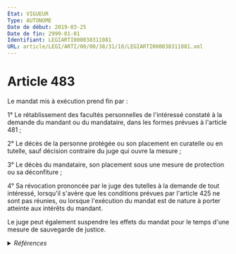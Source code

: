 ```yaml
---
État: VIGUEUR
Type: AUTONOME
Date de début: 2019-03-25
Date de fin: 2999-01-01
Identifiant: LEGIARTI000038311081
URL: article/LEGI/ARTI/00/00/38/31/10/LEGIARTI000038311081.xml
---
```


<h1>Article 483</h1>

Le mandat mis à exécution prend fin par :<br />

1° Le rétablissement des facultés personnelles de l'intéressé constaté à la
demande du mandant ou du mandataire, dans les formes prévues à l'article 481
;<br />

2° Le décès de la personne protégée ou son placement en curatelle ou en tutelle,
sauf décision contraire du juge qui ouvre la mesure ;<br />

3° Le décès du mandataire, son placement sous une mesure de protection ou sa
déconfiture ;<br />

4° Sa révocation prononcée par le juge des tutelles à la demande de tout
intéressé, lorsqu'il s'avère que les conditions prévues par l'article 425 ne
sont pas réunies, ou lorsque l'exécution du mandat est de nature à porter
atteinte aux intérêts du mandant.<br />

Le juge peut également suspendre les effets du mandat pour le temps d'une mesure
de sauvegarde de justice.


<details>
  <summary><em>Références</em></summary>

  <h2>Articles faisant référence à l'article</h2>
  
  <ul>
    <li>
      <a href="https://legal.tricoteuses.fr//redirection/LEGIARTI000006427864?vers=git&vers=legifrance">Code civil - article 481 AUTONOME MODIFIE, en vigueur du 2009-01-01 au 2020-01-01</a> CITATION cible
    </li>
    <li>
      <a href="https://legal.tricoteuses.fr//redirection/LEGIARTI000038262616?vers=git&vers=legifrance">LOI n° 2019-222 du 23 mars 2019 de programmation 2018-2022 et de réforme pour la justice - article 29 ENTIEREMENT_MODIF</a> MODIFIE source
    </li>
    <li>
      <a href="https://legal.tricoteuses.fr//redirection/LEGIARTI000039367163?vers=git&vers=legifrance">Code civil - article 481 AUTONOME VIGUEUR, en vigueur depuis le 2020-01-01</a> CITATION cible
    </li>
    <li>
      <a href="https://legal.tricoteuses.fr//redirection/LEGIARTI000006427435?vers=git&vers=legifrance">Code civil - article 425 AUTONOME VIGUEUR, en vigueur depuis le 2009-01-01</a> CITATION cible
    </li>
    <li>
      <a href="https://legal.tricoteuses.fr//redirection/LEGIARTI000006427434?vers=git&vers=legifrance">Code civil - article 425 AUTONOME MODIFIE, en vigueur du 1965-06-15 au 2009-01-01</a> CITATION cible
    </li>
    <li>
      <a href="https://legal.tricoteuses.fr//redirection/LEGIARTI000006427863?vers=git&vers=legifrance">Code civil - article 481 AUTONOME MODIFIE, en vigueur du 1965-06-15 au 2009-01-01</a> CITATION cible
    </li>
  </ul>
  
  <h2>Références faites par l'article</h2>
  
  <ul>
    <li>
      2019-03-23 MODIFIE cible <a href="https://legal.tricoteuses.fr//redirection/LEGIARTI000038262616?vers=git&vers=legifrance">LOI n° 2019-222 du 23 mars 2019 de programmation 2018-2022 et de réforme pour la justice - article 29 ENTIEREMENT_MODIF</a>
    </li>
    <li>
      2024-11-16 CITATION cible <a href="https://legal.tricoteuses.fr//redirection/LEGIARTI000050503560?vers=git&vers=legifrance">Décret n° 2024-1032 du 16 novembre 2024 relatif au registre des mandats de protection future - article 2 ENTIEREMENT_MODIF</a>
    </li>
    <li>
      2999-01-01 CITATION source <a href="https://legal.tricoteuses.fr//redirection/LEGIARTI000006427434?vers=git&vers=legifrance">Code civil - article 425 AUTONOME MODIFIE, en vigueur du 1965-06-15 au 2009-01-01</a>
    </li>
    <li>
      2999-01-01 CITATION source <a href="https://legal.tricoteuses.fr//redirection/LEGIARTI000006427863?vers=git&vers=legifrance">Code civil - article 481 AUTONOME MODIFIE, en vigueur du 1965-06-15 au 2009-01-01</a>
    </li>
    <li>
      2999-01-01 CITATION cible <a href="https://legal.tricoteuses.fr//redirection/LEGIARTI000038810518?vers=git&vers=legifrance">Code de procédure civile - article 1213 AUTONOME VIGUEUR, en vigueur depuis le 2019-07-25</a>
    </li>
    <li>
      2999-01-01 CITATION cible <a href="https://legal.tricoteuses.fr//redirection/LEGIARTI000050503640?vers=git&vers=legifrance">Code de procédure civile - article 1260-4 AUTONOME VIGUEUR, en vigueur depuis le 2024-11-18</a>
    </li>
    <li>
      CODIFICATION source Loi 1803-03-14
    </li>
  </ul>
</details>
